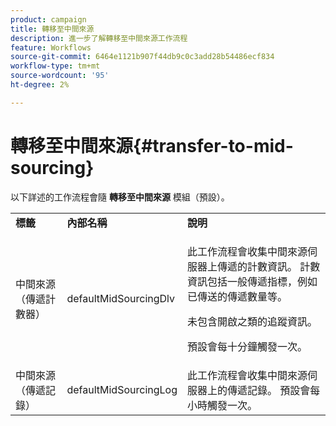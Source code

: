 ```yaml
---
product: campaign
title: 轉移至中間來源
description: 進一步了解轉移至中間來源工作流程
feature: Workflows
source-git-commit: 6464e1121b907f44db9c0c3add28b54486ecf834
workflow-type: tm+mt
source-wordcount: '95'
ht-degree: 2%

---
```



# 轉移至中間來源{#transfer-to-mid-sourcing}

以下詳述的工作流程會隨 **轉移至中間來源** 模組（預設）。

<table> 
 <tbody> 
  <tr> 
   <td> <strong>標籤</strong><br /> </td> 
   <td> <strong>內部名稱</strong><br /> </td> 
   <td> <strong>說明</strong><br /> </td> 
  </tr> 
  <tr> 
   <td> <span class="uicontrol">中間來源（傳遞計數器）</span> <br /> </td> 
   <td> <span class="uicontrol">defaultMidSourcingDlv</span> <br /> </td> 
   <td> <p>此工作流程會收集中間來源伺服器上傳遞的計數資訊。 計數資訊包括一般傳遞指標，例如已傳送的傳遞數量等。</p> <p>未包含開啟之類的追蹤資訊。</p> <p>預設會每十分鐘觸發一次。</p> </td> 
  </tr> 
  <tr> 
   <td> <span class="uicontrol">中間來源（傳遞記錄）</span> <br /> </td> 
   <td> <span class="uicontrol">defaultMidSourcingLog</span> <br /> </td> 
   <td> 此工作流程會收集中間來源伺服器上的傳遞記錄。 預設會每小時觸發一次。<br /> </td> 
  </tr> 
 </tbody> 
</table>

